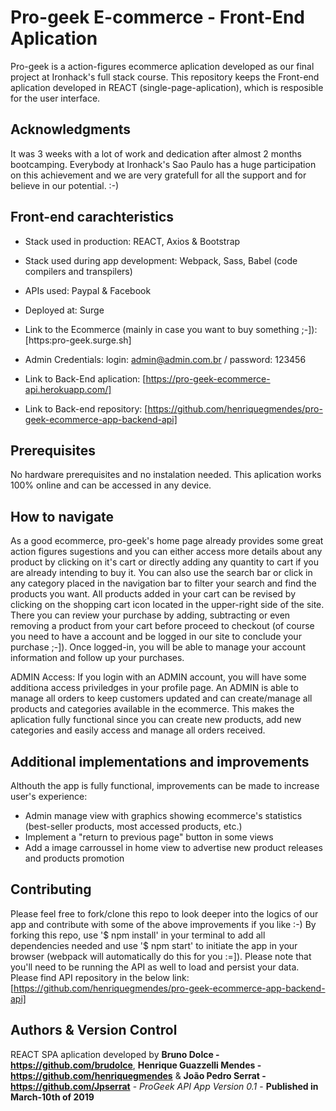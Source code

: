 # Pro-geek E-commerce - Front-End Aplication

Pro-geek is a action-figures ecommerce aplication developed as our final project at Ironhack's full stack course. This repository keeps the Front-end aplication developed in REACT (single-page-aplication), which is resposible for the user interface.

## Acknowledgments

It was 3 weeks with a lot of work and dedication after almost 2 months bootcamping. Everybody at Ironhack's Sao Paulo has a huge participation on this achievement and we are very gratefull for all the support and for believe in our potential. :-)

## Front-end carachteristics

* Stack used in production: REACT, Axios & Bootstrap
* Stack used during app development: Webpack, Sass, Babel (code compilers and transpilers)
* APIs used: Paypal & Facebook
* Deployed at: Surge

* Link to the Ecommerce (mainly in case you want to buy something ;-]): [https:pro-geek.surge.sh]
* Admin Credentials: login: admin@admin.com.br / password: 123456

* Link to Back-End aplication: [https://pro-geek-ecommerce-api.herokuapp.com/]
* Link to Back-end repository: [https://github.com/henriquegmendes/pro-geek-ecommerce-app-backend-api]

## Prerequisites

No hardware prerequisites and no instalation needed. This aplication works 100% online and can be accessed in any device.

## How to navigate

As a good ecommerce, pro-geek's home page already provides some great action figures sugestions and you can either access more details about any product by clicking on it's cart or directly adding any quantity to cart if you are already intending to buy it. You can also use the search bar or click in any category placed in the navigation bar to filter your search and find the products you want.
All products added in your cart can be revised by clicking on the shopping cart icon located in the upper-right side of the site. There you can review your purchase by adding, subtracting or even removing a product from your cart before proceed to checkout (of course you need to have a account and be logged in our site to conclude your purchase ;-]).
Once logged-in, you will be able to manage your account information and follow up your purchases.

ADMIN Access:
If you login with an ADMIN account, you will have some additiona access priviledges in your profile page. An ADMIN is able to manage all orders to keep customers updated and can create/manage all products and categories available in the ecommerce. This makes the aplication fully functional since you can create new products, add new categories and easily access and manage all orders received. 

## Additional implementations and improvements

Althouth the app is fully functional, improvements can be made to increase user's experience:

* Admin manage view with graphics showing ecommerce's statistics (best-seller products, most accessed products, etc.)
* Implement a "return to previous page" button in some views
* Add a image carroussel in home view to advertise new product releases and products promotion

## Contributing

Please feel free to fork/clone this repo to look deeper into the logics of our app and contribute with some of the above improvements if you like :-)
By forking this repo, use '$ npm install' in your terminal to add all dependencies needed and use '$ npm start' to initiate the app in your browser (webpack will automatically do this for you :=]).
Please note that you'll need to be running the API as well to load and persist your data. Please find API repository in the below link:
[https://github.com/henriquegmendes/pro-geek-ecommerce-app-backend-api]

## Authors & Version Control

REACT SPA aplication developed by **Bruno Dolce - https://github.com/brudolce**, **Henrique Guazzelli Mendes - https://github.com/henriquegmendes** & **João Pedro Serrat - https://github.com/Jpserrat** - *ProGeek API App Version 0.1* - **Published in March-10th of 2019**